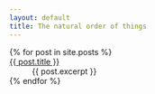 ```yaml
---
layout: default
title: The natural order of things
---
```


<dl>
	{% for post in site.posts %}
		<dt><a href="{{ post.id }}">{{ post.title }}</a></dt>
		<dd>
			{{ post.excerpt }}
		</dd>
	{% endfor %}
</dl>